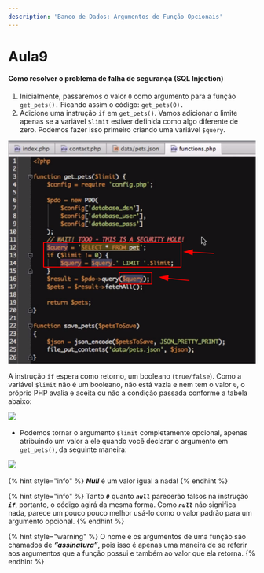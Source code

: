 ```yaml
---
description: 'Banco de Dados: Argumentos de Função Opcionais'
---
```


# Aula9

#### Como resolver o problema de falha de segurança (SQL Injection)

1. Inicialmente, passaremos o valor `0` como argumento para a função `get_pets().` Ficando assim o código: `get_pets(0).`&#x20;
2. Adicione uma instrução `if` em `get_pets()`. Vamos adicionar o limite apenas se a variável `$limit` estiver definida como algo diferente de zero. Podemos fazer isso primeiro criando uma variável `$query`.

![](../.gitbook/assets/CorrigidoErroSeguranca.png)

A instrução `if` espera como retorno, um booleano (`true/false`). Como a variável `$limit` não é um booleano, não está vazia e nem tem o valor `0`, o próprio PHP avalia e aceita ou não a condição passada conforme a tabela abaixo:

![](../.gitbook/assets/true\_false.png)

* Podemos tornar o argumento `$limit` completamente opcional, apenas atribuindo um valor a ele quando você declarar o argumento em `get_pets()`, da seguinte maneira:

![](../.gitbook/assets/argumento\_if.png)

{% hint style="info" %}
_**Null**_ é um valor igual a nada!
{% endhint %}

{% hint style="info" %}
Tanto _**`0`**_ quanto _**`null`**_ parecerão falsos na instrução _**`if`**_, portanto, o código agirá da mesma forma. Como _**`null`**_ não significa nada, parece um pouco pouco melhor usá-lo como o valor padrão para um argumento opcional.
{% endhint %}

{% hint style="warning" %}
O nome e os argumentos de uma função são chamados de _**“assinatura”**_, pois isso é apenas uma maneira de se referir aos argumentos que a função possui e também ao valor que ela retorna.
{% endhint %}

